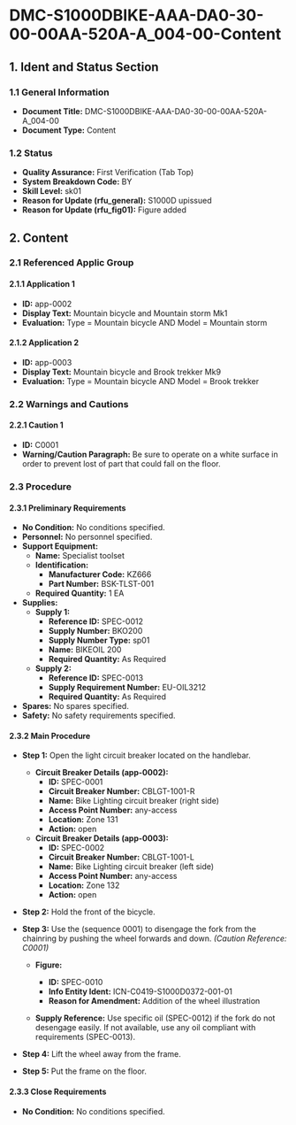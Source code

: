 # DMC-S1000DBIKE-AAA-DA0-30-00-00AA-520A-A_004-00-Content

## 1. Ident and Status Section

### 1.1 General Information

*   **Document Title:** DMC-S1000DBIKE-AAA-DA0-30-00-00AA-520A-A_004-00
*   **Document Type:** Content

### 1.2 Status

*   **Quality Assurance:** First Verification (Tab Top)
*   **System Breakdown Code:** BY
*   **Skill Level:** sk01
*   **Reason for Update (rfu_general):** S1000D upissued
*   **Reason for Update (rfu_fig01):** Figure added

## 2. Content

### 2.1 Referenced Applic Group

#### 2.1.1 Application 1

*   **ID:** app-0002
*   **Display Text:** Mountain bicycle and Mountain storm Mk1
*   **Evaluation:** Type = Mountain bicycle AND Model = Mountain storm

#### 2.1.2 Application 2

*   **ID:** app-0003
*   **Display Text:** Mountain bicycle and Brook trekker Mk9
*   **Evaluation:** Type = Mountain bicycle AND Model = Brook trekker

### 2.2 Warnings and Cautions

#### 2.2.1 Caution 1

*   **ID:** C0001
*   **Warning/Caution Paragraph:** Be sure to operate on a white surface in order to prevent lost of part that could fall on the floor.

### 2.3 Procedure

#### 2.3.1 Preliminary Requirements

*   **No Condition:** No conditions specified.
*   **Personnel:** No personnel specified.
*   **Support Equipment:**
    *   **Name:** Specialist toolset
    *   **Identification:**
        *   **Manufacturer Code:** KZ666
        *   **Part Number:** BSK-TLST-001
    *   **Required Quantity:** 1 EA
*   **Supplies:**
    *   **Supply 1:**
        *   **Reference ID:** SPEC-0012
        *   **Supply Number:** BKO200
        *   **Supply Number Type:** sp01
        *   **Name:** BIKEOIL 200
        *   **Required Quantity:** As Required
    *   **Supply 2:**
        *   **Reference ID:** SPEC-0013
        *   **Supply Requirement Number:** EU-OIL3212
        *   **Required Quantity:** As Required
*   **Spares:** No spares specified.
*   **Safety:** No safety requirements specified.

#### 2.3.2 Main Procedure

*   **Step 1:** Open the light circuit breaker located on the handlebar.
    *   **Circuit Breaker Details (app-0002):**
        *   **ID:** SPEC-0001
        *   **Circuit Breaker Number:** CBLGT-1001-R
        *   **Name:** Bike Lighting circuit breaker (right side)
        *   **Access Point Number:** any-access
        *   **Location:** Zone 131
        *   **Action:** open
    *   **Circuit Breaker Details (app-0003):**
        *   **ID:** SPEC-0002
        *   **Circuit Breaker Number:** CBLGT-1001-L
        *   **Name:** Bike Lighting circuit breaker (left side)
        *   **Access Point Number:** any-access
        *   **Location:** Zone 132
        *   **Action:** open

*   **Step 2:** Hold the front of the bicycle.

*   **Step 3:** Use the (sequence 0001) to disengage the fork from the chainring by pushing the wheel forwards and down. *(Caution Reference: C0001)*

    *   **Figure:**
        *   **ID:** SPEC-0010
        *   **Info Entity Ident:** ICN-C0419-S1000D0372-001-01
        *   **Reason for Amendment:** Addition of the wheel illustration

    *   **Supply Reference:** Use specific oil (SPEC-0012) if the fork do not desengage easily. If not available, use any oil compliant with requirements (SPEC-0013).

*   **Step 4:** Lift the wheel away from the frame.

*   **Step 5:** Put the frame on the floor.

#### 2.3.3 Close Requirements

*   **No Condition:** No conditions specified.
